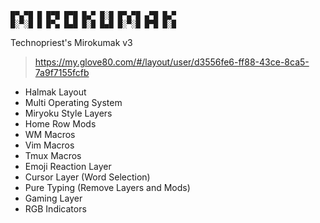 ```
█▀▄▀█ █ █▀█ █▀█ █▄▀ █░█ █▀▄▀█ ▄▀█ █▄▀ 
█░▀░█ █ █▀▄ █▄█ █░█ █▄█ █░▀░█ █▀█ █░█
```

Technopriest's Mirokumak v3

> https://my.glove80.com/#/layout/user/d3556fe6-ff88-43ce-8ca5-7a9f7155fcfb

- Halmak Layout
- Multi Operating System
- Miryoku Style Layers
- Home Row Mods
- WM Macros
- Vim Macros
- Tmux Macros
- Emoji Reaction Layer
- Cursor Layer (Word Selection)
- Pure Typing (Remove Layers and Mods)
- Gaming Layer
- RGB Indicators
